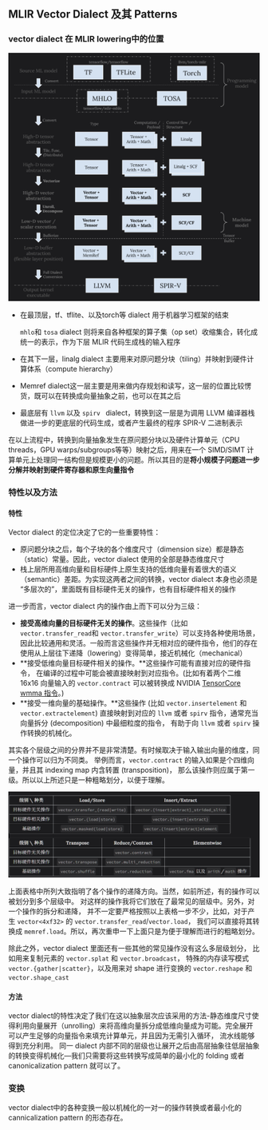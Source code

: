 ## MLIR Vector Dialect 及其 Patterns

### vector dialect 在 MLIR lowering中的位置

![image-20241023143816596](./assets/image-20241023143816596.png)

- 在最顶层，tf、tflite、以及torch等 dialect 用于机器学习框架的结束

  `mhlo`和 `tosa` dialect 则将来自各种框架的算子集（op set）收缩集合，转化成统一的表示，作为下层 MLIR 代码生成栈的输入程序

- 在其下一层，linalg dialect 主要用来对原问题分块（tiling）并映射到硬件计算体系（compute hierarchy）

- Memref dialect这一层主要是用来做内存规划和读写，这一层的位置比较愣货，既可以在转换成向量抽象之前，也可以在其之后

- 最底层有 `llvm` 以及 `spirv ` dialect，转换到这一层是为调用 LLVM 编译器栈做进一步的更底层的代码生成，或者产生最终的程序 SPIR-V 二进制表示

在以上流程中，转换到向量抽象发生在原问题分块以及硬件计算单元（CPU threads，GPU warps/subgroups等等）映射之后，用来在一个 SIMD/SIMT 计算单元上处理同一结构但是规模更小的问题。所以其目的是**将小规模子问题进一步分解并映射到硬件寄存器和原生向量指令**

### 特性以及方法

#### 特性

Vector dialect 的定位决定了它的一些重要特性：

- 原问题分块之后，每个子块的各个维度尺寸（dimension size）都是静态 （static）常量。因此，vector dialect 使用的全部是静态维度尺寸
- 栈上层所用高维向量和目标硬件上原生支持的低维向量有着很大的语义（semantic）差距。为实现这两者之间的转换，vector dialect 本身也必须是 “多层次的”，里面既有目标硬件无关的操作，也有目标硬件相关的操作

进一步而言，vector dialect 内的操作由上而下可以分为三级：

- **接受高维向量的目标硬件无关的操作**。这些操作（比如 `vector.transfer_read`和 `vector.transfer_write`）可以支持各种使用场景，因此比较通用和灵活。一般而言这些操作并无相对应的硬件指令，他们的存在使用从上层往下递降（lowering）变得简单，接近机械化（mechanical）
- **接受低维向量目标硬件相关的操作。**这些操作可能有直接对应的硬件指令， 在编译的过程中可能会被直接映射到对应指令。(比如有着两个二维 16x16 向量输入的 `vector.contract` 可以被转换成 NVIDIA [TensorCore wmma 指令](https://developer.nvidia.com/blog/programming-tensor-cores-cuda-9/)。)
- **接受一维向量的基础操作。**这些操作 (比如 `vector.insertelement` 和 `vector.extractelement`) 直接映射到对应的 `llvm` 或者 `spirv` 指令，通常充当向量拆分 (decomposition) 中最细粒度的指令， 有助于向 `llvm` 或者 `spirv` 操作转换的机械化。

其实各个层级之间的分界并不是非常清楚。有时候取决于输入输出向量的维度，同一个操作可以归为不同类。 举例而言，`vector.contract` 的输入如果是个四维向量，并且其 indexing map 内含转置 (transposition)， 那么该操作则应属于第一级。所以以上所述只是一种粗略划分，以便于理解。

![image-20241023145047179](./assets/image-20241023145047179.png)

上面表格中所列大致指明了各个操作的递降方向。当然，如前所述，有的操作可以被划分到多个层级中。 对这样的操作我将它们放在了最常见的层级中。另外，对一个操作的拆分和递降， 并不一定要严格按照以上表格一步不少，比如，对于产生 `vector<4xf32>` 的 `vector.transfer_read`/`vector.load`， 我们可以直接将其转换成 `memref.load`。所以，再次重申一下上面只是为便于理解而进行的粗略划分。

除此之外，vector dialect 里面还有一些其他的常见操作没有这么多层级划分， 比如用来复制元素的 `vector.splat` 和 `vector.broadcast`， 特殊的内存读写模式 `vector.{gather|scatter}`，以及用来对 shape 进行变换的 `vector.reshape` 和 `vector.shape_cast`

#### 方法

vector dialect的特性决定了我们在这以抽象层次应该采用的方法-静态维度尺寸使得利用向量展开（unrolling）来将高维向量拆分成低维向量成为可能。完全展开可以产生足够的向量指令来填充计算单元，并且因为无需引入循环， 流水线能够得到充分利用。 同一 dialect 内部不同的层级也让展开之后由高层抽象往低层抽象的转换变得机械化—我们只需要将这些转换写成简单的最小化的 folding 或者 canonicalization pattern 就可以了。

### 变换

vector dialect中的各种变换一般以机械化的一对一的操作转换或者最小化的 cannicalization pattern 的形态存在。


